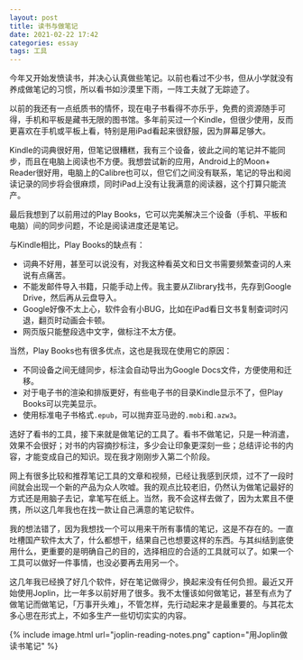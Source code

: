 ```yaml
---
layout: post
title: 读书与做笔记
date: 2021-02-22 17:42
categories: essay
tags: 工具
---
```


今年又开始发愤读书，并决心认真做些笔记。以前也看过不少书，但从小学就没有养成做笔记的习惯，所以看书如沙漠里下雨，一阵工夫就了无踪迹了。

以前的我还有一点纸质书的情怀，现在电子书看得不亦乐乎，免费的资源随手可得，手机和平板是藏书无限的图书馆。多年前买过一个Kindle，但很少使用，反而更喜欢在手机或平板上看，特别是用iPad看起来很舒服，因为屏幕足够大。

Kindle的词典很好用，但笔记很糟糕，我有三个设备，彼此之间的笔记并不能同步，而且在电脑上阅读也不方便。我想尝试新的应用，Android上的Moon+ Reader很好用，电脑上的Calibre也可以，但它们之间没有联系，笔记的导出和阅读记录的同步将会很麻烦，同时iPad上没有让我满意的阅读器，这个打算只能流产。

最后我想到了以前用过的Play Books，它可以完美解决三个设备（手机、平板和电脑）间的同步问题，不论是阅读进度还是笔记。

与Kindle相比，Play Books的缺点有：

- 词典不好用，甚至可以说没有，对我这种看英文和日文书需要频繁查词的人来说有点痛苦。
- 不能发邮件导入书籍，只能手动上传。我主要从Zlibrary找书，先存到Google Drive，然后再从云盘导入。
- Google好像不太上心，软件会有小BUG，比如在iPad看日文书复制查词时闪退，翻页时动画会卡顿。
- 网页版只能整段选中文字，做标注不太方便。

当然，Play Books也有很多优点，这也是我现在使用它的原因：

- 不同设备之间无缝同步，标注会自动导出为Google Docs文件，方便使用和迁移。
- 对于电子书的渲染和排版更好，有些电子书的目录Kindle显示不了，但Play Books可以完美显示。
- 使用标准电子书格式`.epub`，可以抛弃亚马逊的`.mobi`和`.azw3`。

选好了看书的工具，接下来就是做笔记的工具了。看书不做笔记，只是一种消遣，效果不会很好；对书的内容摘抄标注，多少会让印象更深刻一些；总结评论书的内容，才能变成自己的知识。现在我才刚刚步入第二个阶段。

网上有很多比较和推荐笔记工具的文章和视频，已经让我感到厌烦，过不了一段时间就会出现一个新的产品为众人吹嘘。我的观点比较老旧，仍然认为做笔记最好的方式还是用脑子去记，拿笔写在纸上。当然，我不会这样去做了，因为太累且不便携，所以这几年我也在找一款让自己满意的笔记软件。

我的想法错了，因为我想找一个可以用来干所有事情的笔记，这是不存在的。一直吐槽国产软件太大了，什么都想干，结果自己也想要这样的东西。与其纠结到底使用什么，更重要的是明确自己的目的，选择相应的合适的工具就可以了。如果一个工具可以做好一件事情，也没必要再去用另一个。

这几年我已经换了好几个软件，好在笔记做得少，换起来没有任何负担。最近又开始使用Joplin，比一年多以前好用了很多。我不太懂该如何做笔记，甚至有点为了做笔记而做笔记，「万事开头难」，不管怎样，先行动起来才是最重要的。与其花太多心思在形式上，不如多生产一些切切实实的内容。

{% include image.html url="joplin-reading-notes.png" caption="用Joplin做读书笔记" %}